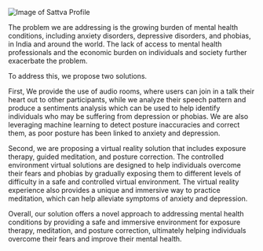 ![Image of Sattva Profile]([https://drive.google.com/uc?export=view&id=1ROWVa1nMefBt-wXb_lSZHmIbDEA_z3j-])

The problem we are addressing is the growing burden of mental health conditions, including anxiety disorders, depressive disorders, and phobias, in India and around the world. The lack of access to mental health professionals and the economic burden on individuals and society further exacerbate the problem.

To address this, we propose two solutions.

First, We provide the use of audio rooms, where users can join in a talk their heart out to other participants, while we analyze their speech pattern and produce a sentiments analysis which can be used to help identify individuals who may be suffering from depression or phobias. We are also leveraging machine learning to detect posture inaccuracies and correct them, as poor posture has been linked to anxiety and depression.

Second, we are proposing a virtual reality solution that includes exposure therapy, guided meditation, and posture correction. The controlled environment virtual solutions are designed to help individuals overcome their fears and phobias by gradually exposing them to different levels of difficulty in a safe and controlled virtual environment. The virtual reality experience also provides a unique and immersive way to practice meditation, which can help alleviate symptoms of anxiety and depression.

Overall, our solution offers a novel approach to addressing mental health conditions by providing a safe and immersive environment for exposure therapy, meditation, and posture correction, ultimately helping individuals overcome their fears and improve their mental health.

